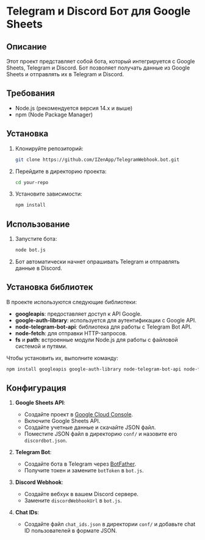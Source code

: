 # Telegram и Discord Бот для Google Sheets

## Описание
Этот проект представляет собой бота, который интегрируется с Google Sheets, Telegram и Discord. Бот позволяет получать данные из Google Sheets и отправлять их в Telegram и Discord.

## Требования
- Node.js (рекомендуется версия 14.x и выше)
- npm (Node Package Manager)

## Установка
1. Клонируйте репозиторий:
    ```sh
    git clone https://github.com/IZenApp/TelegramWebhook.bot.git
    ```
2. Перейдите в директорию проекта:
    ```sh
    cd your-repo
    ```
3. Установите зависимости:
    ```sh
    npm install
    ```

## Использование
1. Запустите бота:
    ```sh
    node bot.js
    ```
2. Бот автоматически начнет опрашивать Telegram и отправлять данные в Discord.

## Установка библиотек
В проекте используются следующие библиотеки:
- **googleapis**: предоставляет доступ к API Google.
- **google-auth-library**: используется для аутентификации с Google API.
- **node-telegram-bot-api**: библиотека для работы с Telegram Bot API.
- **node-fetch**: для отправки HTTP-запросов.
- **fs** и **path**: встроенные модули Node.js для работы с файловой системой и путями.

Чтобы установить их, выполните команду:
```sh
npm install googleapis google-auth-library node-telegram-bot-api node-fetch
```    

## Конфигурация
1. **Google Sheets API**:
    - Создайте проект в [Google Cloud Console](https://console.cloud.google.com/).
    - Включите Google Sheets API.
    - Создайте учетные данные и скачайте JSON файл.
    - Поместите JSON файл в директорию `conf/` и назовите его `discordbot.json`.

2. **Telegram Bot**:
    - Создайте бота в Telegram через [BotFather](https://core.telegram.org/bots#botfather).
    - Получите токен и замените `botToken` в `bot.js`.

3. **Discord Webhook**:
    - Создайте вебхук в вашем Discord сервере.
    - Замените `discordWebhookUrl` в `bot.js`.

4. **Chat IDs**:
    - Создайте файл `chat_ids.json` в директории `conf/` и добавьте chat ID пользователей в формате JSON.